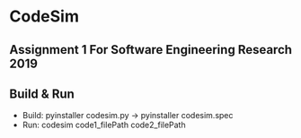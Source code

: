 # CodeSim
## Assignment 1 For Software Engineering Research 2019
## Build & Run
* Build: pyinstaller codesim.py -> pyinstaller codesim.spec
* Run: codesim code1_filePath code2_filePath
